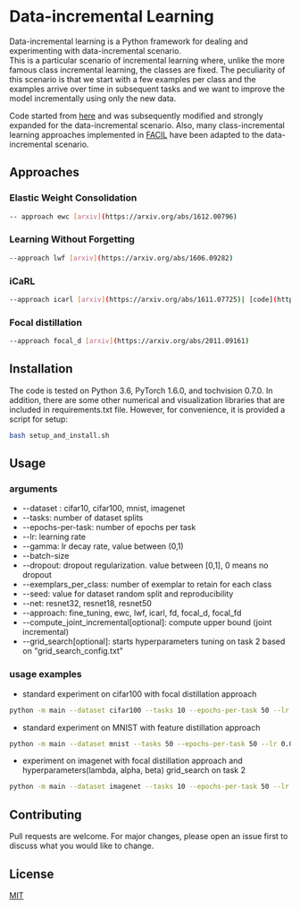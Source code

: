 # Data-incremental Learning

Data-incremental learning is a Python framework for dealing and experimenting with data-incremental scenario.  
This is a particular scenario of incremental learning where, unlike the more famous class incremental learning, the classes are fixed.
The peculiarity of this scenario is that we start with a few examples per class and the examples arrive over time in subsequent tasks and we want to improve the model incrementally using only the new data.

Code started from [here](https://github.com/imirzadeh/stable-continual-learning) and was subsequently modified and strongly expanded for the data-incremental scenario. Also, many class-incremental learning approaches implemented in [FACIL](https://github.com/mmasana/FACIL) have been adapted to the data-incremental scenario.
## Approaches
### Elastic Weight Consolidation
```bash
-- approach ewc [arxiv](https://arxiv.org/abs/1612.00796)
```
### Learning Without Forgetting
```bash
--approach lwf [arxiv](https://arxiv.org/abs/1606.09282)
```
### iCaRL
```bash
--approach icarl [arxiv](https://arxiv.org/abs/1611.07725)| [code](https://github.com/srebuffi/iCaRL)
```
### Focal distillation
```bash
--approach focal_d [arxiv](https://arxiv.org/abs/2011.09161)
```

## Installation

The code is tested on Python 3.6, PyTorch 1.6.0, and tochvision 0.7.0. In addition, there are some other numerical and visualization libraries that are included in requirements.txt file. However, for convenience, it is provided a script for setup:

```bash
bash setup_and_install.sh
```

## Usage
### arguments
- --dataset : cifar10, cifar100, mnist, imagenet
- --tasks: number of dataset splits
- --epochs-per-task: number of epochs per task
- --lr: learning rate
- --gamma: lr decay rate, value between (0,1)
- --batch-size
- --dropout: dropout regularization. value between [0,1], 0 means no dropout
- --exemplars_per_class: number of exemplar to retain for each class
- --seed: value for dataset random split and reproducibility  
- --net: resnet32, resnet18, resnet50
- --approach: fine_tuning, ewc, lwf, icarl, fd, focal_d, focal_fd
- --compute_joint_incremental[optional]: compute upper bound (joint incremental)
- --grid_search[optional]: starts hyperparameters tuning on task 2 based on "grid_search_config.txt"

### usage examples
- standard experiment on cifar100 with focal distillation approach
```bash
python -m main --dataset cifar100 --tasks 10 --epochs-per-task 50 --lr 0.001 --gamma 1.0 --batch-size 64 --dropout 0.0 --exemplars_per_class 20 --seed 1234 --net resnet18 --approach focal_d

```
- standard experiment on MNIST with feature distillation approach 
```bash
python -m main --dataset mnist --tasks 50 --epochs-per-task 50 --lr 0.001 --gamma 1.0 --batch-size 64 --dropout 0.0 --exemplars_per_class 0 --seed 1234 --net resnet32 --approach fd

```
- experiment on imagenet with focal distillation approach and hyperparameters(lambda, alpha, beta) grid_search on task 2
```bash
python -m main --dataset imagenet --tasks 10 --epochs-per-task 50 --lr 0.001 --gamma 1.0 --batch-size 64 --dropout 0.0 --exemplars_per_class 20 --seed 1234 --net resnet50 --approach focal_d --grid_search

```

## Contributing
Pull requests are welcome. For major changes, please open an issue first to discuss what you would like to change.



## License
[MIT](https://choosealicense.com/licenses/mit/)
